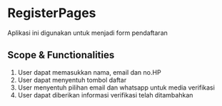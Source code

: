 # RegisterPages
Aplikasi ini digunakan untuk menjadi form pendaftaran

##  Scope & Functionalities
1. User dapat memasukkan nama, email dan no.HP
2. User dapat menyentuh tombol daftar
3. User menyentuh pilihan email dan whatsapp untuk media verifikasi
4. User dapat diberikan informasi verifikasi telah ditambahkan
